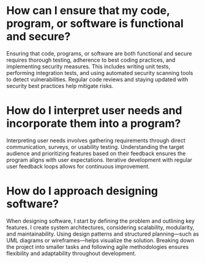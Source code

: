 # How can I ensure that my code, program, or software is functional and secure?
Ensuring that code, programs, or software are both functional and secure requires thorough testing, adherence to best coding practices, and implementing security measures. This includes writing unit tests, performing integration tests, and using automated security scanning tools to detect vulnerabilities. Regular code reviews and staying updated with security best practices help mitigate risks.

# How do I interpret user needs and incorporate them into a program?
Interpreting user needs involves gathering requirements through direct communication, surveys, or usability testing. Understanding the target audience and prioritizing features based on their feedback ensures the program aligns with user expectations. Iterative development with regular user feedback loops allows for continuous improvement.

# How do I approach designing software?
When designing software, I start by defining the problem and outlining key features. I create system architectures, considering scalability, modularity, and maintainability. Using design patterns and structured planning—such as UML diagrams or wireframes—helps visualize the solution. Breaking down the project into smaller tasks and following agile methodologies ensures flexibility and adaptability throughout development.


   
   
